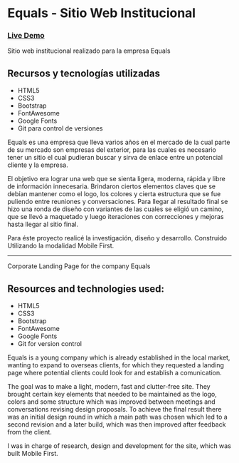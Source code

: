 # Equals - Sitio Web Institucional 

### [Live Demo](https://guido732.github.io/equals/)

Sitio web institucional realizado para la empresa Equals

## Recursos y tecnologías utilizadas

-   HTML5
-   CSS3
-   Bootstrap
-   FontAwesome
-   Google Fonts
-   Git para control de versiones

Equals es una empresa que lleva varios años en el mercado de la cual parte de su mercado son empresas del exterior, para las cuales es necesario tener un sitio el cual pudieran buscar y sirva de enlace entre un potencial cliente y la empresa.

El objetivo era lograr una web que se sienta ligera, moderna, rápida y libre de información innecesaria. Brindaron ciertos elementos claves que se debían mantener como el logo, los colores y cierta estructura que se fue puliendo entre reuniones y conversaciones. Para llegar al resultado final se hizo una ronda de diseño con variantes de las cuales se eligió un camino, que se llevó a maquetado y luego iteraciones con correcciones y mejoras hasta llegar al sitio final. 

Para éste proyecto realicé la investigación, diseño y desarrollo. Construido Utilizando la modalidad Mobile First.

----

Corporate Landing Page for the company Equals

## Resources and technologies used:

-   HTML5
-   CSS3
-   Bootstrap
-   FontAwesome
-   Google Fonts
-   Git for version control

Equals is a young company which is already established in the local market, wanting to expand to overseas clients, for which they requested a landing page where potential clients could look for and establish a comunication.

The goal was to make a light, modern, fast and clutter-free site. They brought certain key elements that needed to be maintained as the logo, colors and some structure which was improved between meetings and conversations revising design proposals. To achieve the final result there was an initial design round in which a main path was chosen which led to a second revision and a later build, which was then improved after feedback from the client.

I was in charge of research, design and development for the site, which was built Mobile First.
